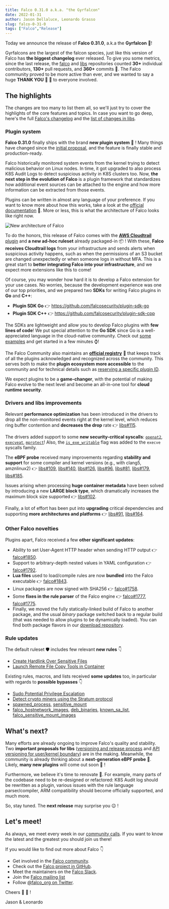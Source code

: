 ```yaml
---
title: Falco 0.31.0 a.k.a. "the Gyrfalcon"
date: 2022-01-31
author: Jason Dellaluce, Leonardo Grasso
slug: falco-0-31-0
tags: ["Falco","Release"]
---
```


Today we announce the release of **Falco 0.31.0**, a.k.a the **Gyrfalcon** 🦅!

Gyrfalcons are the largest of the falcon species, just like this version of Falco has **the biggest changelog** ever released. To give you some metrics, since the last release, the [falco](https://github.com/falcosecurity/falco) and [libs](https://github.com/falcosecurity/libs) repositories counted **30+** individual contributors, **130+** pull requests, and **360+** commits 🤯. The Falco community proved to be more active than ever, and we wanted to say a huge **THANK YOU** 🙏 💖 to everyone involved.

## The highlights

The changes are too many to list them all, so we'll just try to cover the highlights of the core features and topics. In case you want to go deep, here's the full [Falco's changelog](https://github.com/falcosecurity/falco/blob/master/CHANGELOG.md#v0310) and the [list of changes in libs](https://github.com/falcosecurity/libs/compare/3aa7a83bf7b9e6229a3824e3fd1f4452d1e95cb4...319368f1ad778691164d33d59945e00c5752cd27).


### Plugin system

**Falco 0.31.0** finally ships with the brand **new plugin system** 🎉 ! Many things have changed since the [initial proposal](https://github.com/falcosecurity/falco/blob/master/proposals/20210501-plugin-system.md), and the feature is finally stable and production-ready. 

Falco historically monitored system events from the kernel trying to detect malicious behavior on Linux nodes. In time, it got upgraded to also process K8S Audit Logs to detect suspicious activity in K8S clusters too. Now, **the next step in the evolution of Falco** is a plugin framework that standardizes how additional event sources can be attached to the engine and how more information can be extracted from those events. 

Plugins can be written in almost any language of your preference. If you want to know more about how this works, take a look at the [official documentation](https://falco.org/docs/plugins/) 📖. More or less, this is what the architecture of Falco looks like right now.

![New architecture of Falco](/img/falco-architectural-overview-plugins.png)

To do the honors, this release of Falco comes with the [**AWS Cloudtrail** plugin](https://github.com/falcosecurity/plugins/tree/master/plugins/cloudtrail) and **a new ad-hoc ruleset** already packaged-in 📦 ! With these, **Falco receives Cloudtrail logs** from your infrastructure and sends alerts when suspicious activity happens, such as when the permissions of an S3 bucket  are changed unexpectedly or when someone logs in without MFA. This is a great start to **better integrating Falco into your infrastructure**, and we expect more extensions like this to come!

Of course, you may wonder how hard it is to develop a Falco extension for your use cases. No worries, because the development experience was one of our top priorities, and we prepared two **SDKs** for writing Falco plugins in **Go** and **C++**:

- **Plugin SDK Go** 👉 https://github.com/falcosecurity/plugin-sdk-go
- **Plugin SDK C++** 👉 https://github.com/falcosecurity/plugin-sdk-cpp

The SDKs are lightweight and allow you to develop Falco plugins with **few lines of code**! We put special attention to the **Go SDK** since Go is a well-appreciated language in the cloud-native community. Check out [some examples](https://github.com/falcosecurity/plugin-sdk-go/tree/main/examples) and get started in a few minutes ⌚!

The Falco Community also maintains an [**official registry**](https://github.com/falcosecurity/plugins#plugin-registry) 📒 that keeps track of all the plugins acknowledged and recognized across the community. This serves both to make the **plugin ecosystem more accessible** to the community and for technical details such as [reserving a specific plugin ID](https://falco.org/docs/plugins/#plugin-event-ids).

We expect plugins to be a **game-changer**, with the potential of making Falco evolve to the next level and become an all-in-one tool for **cloud runtime security**.


### Drivers and libs improvements 

Relevant **performance optimization** has been introduced in the drivers to drop all the non-monitored events right at the kernel level, which reduces ring buffer contention and **decreases the drop** rate 👉 [libs#115](https://github.com/falcosecurity/libs/pull/115).

The drivers added support to some **new security-critical syscalls**: [`openat2`](https://github.com/falcosecurity/libs/pull/80), [`execveat`](https://github.com/falcosecurity/libs/pull/141), [`mprotect`](https://github.com/falcosecurity/libs/pull/174)! Also, the [`is_exe_writable`](https://github.com/falcosecurity/libs/pull/97) flag was added to the `execve` syscalls family.

The **eBPF probe** received many improvements regarding **stability and support** for some compiler and kernel versions (e.g., with clang5, amznlinux2) 👉 [libs#109](https://github.com/falcosecurity/libs/pull/109), [libs#140](https://github.com/falcosecurity/libs/pull/140), [libs#126](https://github.com/falcosecurity/libs/pull/126), [libs#96](https://github.com/falcosecurity/libs/pull/96), [libs#81](https://github.com/falcosecurity/libs/pull/81), [libs#179](https://github.com/falcosecurity/libs/pull/179), [libs#185](https://github.com/falcosecurity/libs/pull/185).

Issues arising when processing **huge container metadata** have been solved by introducing a new **LARGE block type**, which dramatically increases the maximum block size supported 👉 [libs#102](https://github.com/falcosecurity/libs/pull/102).

Finally, a lot of effort has been put into **upgrading** critical dependencies and supporting **more architectures and platforms** 👉 [libs#91](https://github.com/falcosecurity/libs/pull/91), [libs#164](https://github.com/falcosecurity/libs/pull/164).

### Other Falco novelties

Plugins apart, Falco received a few **other significant updates**:
- Ability to set User-Agent HTTP header when sending HTTP output 👉 [falco#1850](https://github.com/falcosecurity/falco/pull/1850).
- Support to arbitrary-depth nested values in YAML configuration 👉 [falco#1792](https://github.com/falcosecurity/falco/pull/1792).
- **Lua files** used to load/compile rules are now **bundled** into the Falco executable 👉 [falco#1843](https://github.com/falcosecurity/falco/pull/1843).
- Linux packages are now signed with SHA256 👉 [falco#1758](https://github.com/falcosecurity/falco/pull/1758).
- Some **fixes in the rule parser** of the Falco engine 👉 [falco#1777](https://github.com/falcosecurity/falco/pull/1777), [falco#1775](https://github.com/falcosecurity/falco/pull/1775).
- Finally, we moved the fully statically-linked build of Falco to another package, and the usual *binary* package switched back to a regular build (that was needed to allow plugins to be dynamically loaded). You can find both package flavors in our [download repository](https://download.falco.org/?prefix=packages/bin/).


### Rule updates

The default ruleset 🛡️ includes few relevant **new rules** 👇
 - [Create Hardlink Over Sensitive Files](https://github.com/falcosecurity/falco/pull/1810)
 - [Launch Remote File Copy Tools in Container](https://github.com/falcosecurity/falco/pull/1771)

Existing rules, macros, and lists received **some updates** too, in particular with regards to **possible bypasses** 👇
- [Sudo Potential Privilege Escalation](https://github.com/falcosecurity/falco/pull/1810)
- [Detect crypto miners using the Stratum protocol](https://github.com/falcosecurity/falco/pull/1810)
- [spawned_process](https://github.com/falcosecurity/falco/pull/1868), [sensitive_mount](https://github.com/falcosecurity/falco/pull/1815)
- [falco_hostnetwork_images](https://github.com/falcosecurity/falco/pull/1681), [deb_binaries](https://github.com/falcosecurity/falco/pull/1860), [known_sa_list](https://github.com/falcosecurity/falco/pull/1760), [falco_sensitive_mount_images](https://github.com/falcosecurity/falco/pull/1817)


## What's next?

Many efforts are already ongoing to improve Falco's quality and stability. Two **important proposals for libs** ([versioning and release process](https://github.com/falcosecurity/libs/blob/master/proposals/20210524-versioning-and-release-of-the-libs-artifacts.md) and [API versioning for user/kernel boundary](https://github.com/falcosecurity/libs/blob/master/proposals/20210818-driver-semver.md)) are in the making. Meanwhile, the community is already thinking about a **next-generation eBPF probe** 🐝. Likely, **many new plugins** will come out soon 🚀 !

Furthermore, we believe it's time to renovate 🧹. For example, many parts of the codebase need to be re-designed or refactored: K8S Audit log should be rewritten as a plugin, various issues with the rule language parser/compiler, ARM compatibility should become officially supported, and much more.

So, stay tuned. The **next release** may surprise you 😉 !


## Let's meet!


As always, we meet every week in our [community calls](https://github.com/falcosecurity/community). If you want to know the latest and the greatest you should join us there!



If you would like to find out more about Falco 👇

* Get involved in the [Falco community](https://falco.org/community/).
* Check out the [Falco project in GitHub](https://github.com/falcosecurity/falco).
* Meet the maintainers on the [Falco Slack](https://kubernetes.slack.com/messages/falco).
* Join the [Falco mailing list](https://lists.cncf.io/g/cncf-falco-dev)
* Follow [@falco_org on Twitter](https://twitter.com/falco_org).

Cheers 🥳 👋 !

Jason & Leonardo
